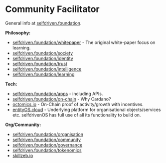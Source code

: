 # Community Facilitator

General info at [selfdriven.foundation](https://selfdriven.foundation/).

**Philosophy:**

* [selfdriven.foundation/whitepaper](https://selfdriven.foundation/whitepaper) - The original white-paper focus on learning.
* [selfdriven.foundation/society](https://selfdriven.foundation/society)
* [selfdriven.foundation/identity](https://selfdriven.foundation/identity)
* [selfdriven.foundation/trust](https://selfdriven.foundation/trust)
* [selfdriven.foundation/intelligence](https://selfdriven.foundation/intelligence)
* [selfdriven.foundation/learning](https://selfdriven.foundation/learning)

**Tech:**

* [selfdriven.foundation/apps](https://selfdriven.foundation/apps) - including APIs.
* [selfdriven.foundation/on-chain](https://selfdriven.foundation/on-chain) - Why Cardano?
* [octomics.io](https://www.octomics.io/) - On-Chain proof of activity/growth with incentives.
* [entityOS.cloud](https://entityos.cloud/) - Underlying platform for organisational objects/services etc.  selfdrivenOS has full use of all its functionality to build on.

**Org/Community:**

* [selfdriven.foundation/organisation](https://selfdriven.foundation/organisation)
* [selfdriven.foundation/community](https://selfdriven.foundation/community)
* [selfdriven.foundation/governance](https://selfdriven.foundation/governance)
* [selfdriven.foundation/tokenomics](https://selfdriven.foundation/tokenomics)
* [skillzeb.io](https://skillzeb.io)
